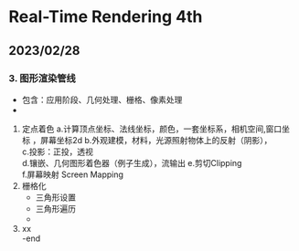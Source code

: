 # Real-Time Rendering 4th  
2023/02/28  
---

### 3. 图形渲染管线  
- 包含：应用阶段、几何处理、栅格、像素处理  
- 
1. 定点着色 
	a.计算顶点坐标、法线坐标，颜色，一套坐标系，相机空间,窗口坐标 ，屏幕坐标2d 
    b.外观建模，材料，光源照射物体上的反射（阴影），  
    c.投影：正投，透视  
    d.镶嵌、几何图形着色器（例子生成），流输出  	e.剪切Clipping  
    f.屏幕映射 Screen Mapping   
2. 栅格化  
	- 三角形设置  
	- 三角形遍历  
	- 
3. xx  
-end
